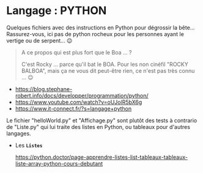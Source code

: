 # Langage : PYTHON

Quelques fichiers avec des instructions en Python pour dégrossir la bête...
Rassurez-vous, ici pas de python rocheux pour les personnes ayant le vertige ou de serpent... :wink:


  > A ce propos qui est plus fort que le Boa ... ? 
  >
  > C'est Rocky ... parce qu'il bat le BOA.
  Pour les non cinéfil "ROCKY BALBOA", mais ça ne vous dit peut-être rien, ce n'est pas très connu ... :wink:


- https://blog.stephane-robert.info/docs/developper/programmation/python/
- https://www.youtube.com/watch?v=oUJolR5bX6g
- https://www.it-connect.fr/?s=langage+python


Le fichier "helloWorld.py" et "Affichage.py" sont plutôt des tests à contrario de "Liste.py" qui lui traite des listes en Python, ou tableaux pour d'autres langages.

- Les **`Listes`** 
  
  https://python.doctor/page-apprendre-listes-list-tableaux-tableaux-liste-array-python-cours-debutant